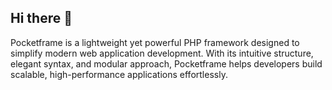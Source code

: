 ## Hi there 👋


Pocketframe is a lightweight yet powerful PHP framework designed to simplify modern web application development. With its intuitive structure, elegant syntax, and modular approach, Pocketframe helps developers build scalable, high-performance applications effortlessly.
